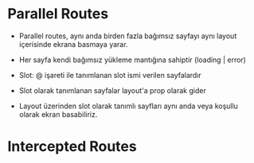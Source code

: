 # Parallel Routes

- Parallel routes, aynı anda birden fazla bağımsız sayfayı aynı layout içerisinde ekrana basmaya yarar.

- Her sayfa kendi bağımsız yükleme mantığına sahiptir (loading | error)

- Slot: @ işareti ile tanımlanan slot ismi verilen sayfalardır

- Slot olarak tanımlanan sayfalar layout'a prop olarak gider

- Layout üzerinden slot olarak tanımlı sayfları aynı anda veya koşullu olarak ekran basabiliriz.

# Intercepted Routes

